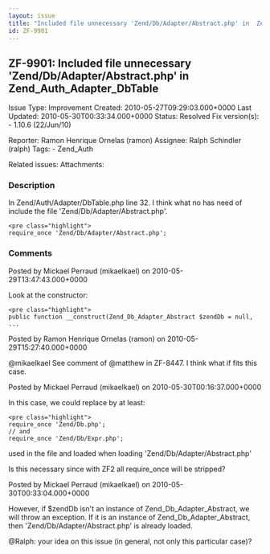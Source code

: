 ```yaml
---
layout: issue
title: "Included file unnecessary 'Zend/Db/Adapter/Abstract.php' in  Zend_Auth_Adapter_DbTable"
id: ZF-9901
---
```


ZF-9901: Included file unnecessary 'Zend/Db/Adapter/Abstract.php' in Zend\_Auth\_Adapter\_DbTable
-------------------------------------------------------------------------------------------------

 Issue Type: Improvement Created: 2010-05-27T09:29:03.000+0000 Last Updated: 2010-05-30T00:33:34.000+0000 Status: Resolved Fix version(s): - 1.10.6 (22/Jun/10)
 
 Reporter:  Ramon Henrique Ornelas (ramon)  Assignee:  Ralph Schindler (ralph)  Tags: - Zend\_Auth
 
 Related issues: 
 Attachments: 
### Description

In Zend/Auth/Adapter/DbTable.php line 32. I think what no has need of include the file 'Zend/Db/Adapter/Abstract.php'.

 
    <pre class="highlight">
    require_once 'Zend/Db/Adapter/Abstract.php';


 

 

### Comments

Posted by Mickael Perraud (mikaelkael) on 2010-05-29T13:47:43.000+0000

Look at the constructor:

 
    <pre class="highlight">
    public function __construct(Zend_Db_Adapter_Abstract $zendDb = null, ...


 

 

Posted by Ramon Henrique Ornelas (ramon) on 2010-05-29T15:27:40.000+0000

@mikaelkael See comment of @matthew in ZF-8447. I think what if fits this case.

 

 

Posted by Mickael Perraud (mikaelkael) on 2010-05-30T00:16:37.000+0000

In this case, we could replace by at least:

 
    <pre class="highlight">
    require_once 'Zend/Db.php';
    // and
    require_once 'Zend/Db/Expr.php';


used in the file and loaded when loading 'Zend/Db/Adapter/Abstract.php'

Is this necessary since with ZF2 all require\_once will be stripped?

 

 

Posted by Mickael Perraud (mikaelkael) on 2010-05-30T00:33:04.000+0000

However, if $zendDb isn't an instance of Zend\_Db\_Adapter\_Abstract, we will throw an exception. If it is an instance of Zend\_Db\_Adapter\_Abstract, then 'Zend/Db/Adapter/Abstract.php' is already loaded.

@Ralph: your idea on this issue (in general, not only this particular case)?

 

 